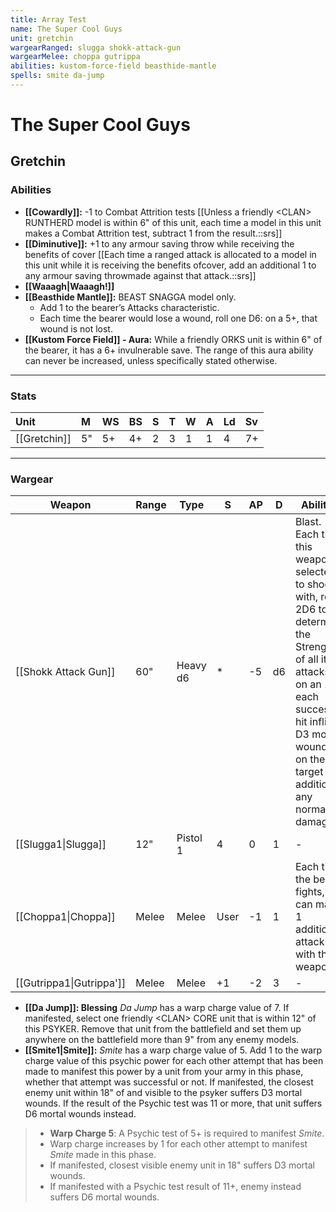 ```yaml
---
title: Array Test
name: The Super Cool Guys
unit: gretchin
wargearRanged: slugga shokk-attack-gun
wargearMelee: choppa gutrippa
abilities: kustom-force-field beasthide-mantle
spells: smite da-jump
---
```


# The Super Cool Guys
## Gretchin
### Abilities
- **[[Cowardly]]:** -1 to Combat Attrition tests [[Unless a friendly \<CLAN> RUNTHERD model is within 6" of this unit, each time a model in this unit makes a Combat Attrition test, subtract 1 from the result.::srs]]
- **[[Diminutive]]:** +1 to any armour saving throw while receiving the benefits of cover [[Each time a ranged attack is allocated to a model in this unit while it is receiving the benefits ofcover, add an additional 1 to any armour saving throwmade against that attack.::srs]]
- **[[Waaagh\|Waaagh!]]**
- **[[Beasthide Mantle]]:** BEAST SNAGGA model only.
    - Add 1 to the bearer’s Attacks characteristic.
    - Each time the bearer would lose a wound, roll one D6: on a 5+, that wound is not lost.
- **[[Kustom Force Field]] - Aura:** While a friendly ORKS unit is within 6" of the bearer, it has a 6+ invulnerable save. The range of this aura ability can never be increased, unless specifically stated otherwise.

---

### Stats
| Unit     | M   | WS  | BS  | S   | T   | W   | A   | Ld  | Sv  |
|:-------- |:--- |:--- |:--- |:--- |:--- |:--- |:--- |:--- |:--- |
| [[Gretchin]] | 5"  | 5+  | 4+  | 2   | 3   | 1   | 1   | 4   | 7+  |
---
### Wargear

| Weapon | Range | Type | S   | AP  | D   | Abilities |
| ------ | ----- | ---- | --- | --- | --- | --------- |
| [[Shokk Attack Gun]] | 60"   | Heavy d6 | *   | -5  | d6  | Blast. Each time this weapon is selected to shoot with, roll 2D6 to determine the Strength of all its attacks: on an 11+, each successful hit inflicts D3 mortal wounds on the target in addition to any normal damage. | 
| [[Slugga1\|Slugga]] | 12"   | Pistol 1 | 4   | 0   | 1   | -         |
| [[Choppa1\|Choppa]] | Melee | Melee | User | -1  | 1   | Each time the bearer fights, it can make 1 additional attack with this weapon. | 
| [[Gutrippa1\|Gutrippa']] | Melee | Melee | +1  | -2  | 3   | -         | 

- **[[Da Jump]]: Blessing** _Da Jump_ has a warp charge value of 7. If manifested, select one friendly \<CLAN> CORE unit that is within 12" of this PSYKER. Remove that unit from the battlefield and set them up anywhere on the battlefield more than 9" from any enemy models.
- **[[Smite1\|Smite]]:** _Smite_ has a warp charge value of 5. Add 1 to the warp charge value of this psychic power for each other attempt that has been made to manifest this power by a unit from your army in this phase, whether that attempt was successful or not. If manifested, the closest enemy unit within 18" of and visible to the psyker suffers D3 mortal wounds. If the result of the Psychic test was 11 or more, that unit suffers D6 mortal wounds instead. 

>-   **Warp Charge 5**: A Psychic test of 5+ is required to manifest _Smite_.
>-   Warp charge increases by 1 for each other attempt to manifest _Smite_ made in this phase.
>-   If manifested, closest visible enemy unit in 18" suffers D3 mortal wounds.
>-   If manifested with a Psychic test result of 11+, enemy instead suffers D6 mortal wounds.
